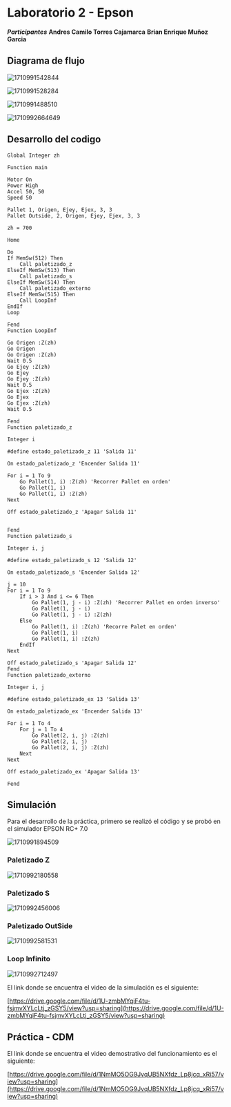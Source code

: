 # Laboratorio 2 - Epson

***Participantes***
__Andres Camilo Torres Cajamarca__
__Brian Enrique Muñoz Garcia__

## Diagrama de flujo

![1710991542844](image/README/1710991542844.png)

![1710991528284](image/README/1710991528284.png)

![1710991488510](image/README/1710991488510.png)

![1710992664649](image/README/1710992664649.png)

## Desarrollo del codigo

```
Global Integer zh

Function main

Motor On
Power High
Accel 50, 50
Speed 50

Pallet 1, Origen, Ejey, Ejex, 3, 3
Pallet Outside, 2, Origen, Ejey, Ejex, 3, 3

zh = 700

Home

Do
If MemSw(512) Then
	Call paletizado_z
ElseIf MemSw(513) Then
	Call paletizado_s
ElseIf MemSw(514) Then
	Call paletizado_externo
ElseIf MemSw(515) Then
	Call LoopInf
EndIf
Loop

Fend
Function LoopInf

Go Origen :Z(zh)
Go Origen
Go Origen :Z(zh)
Wait 0.5
Go Ejey :Z(zh)
Go Ejey
Go Ejey :Z(zh)
Wait 0.5
Go Ejex :Z(zh)
Go Ejex
Go Ejex :Z(zh)
Wait 0.5

Fend
Function paletizado_z

Integer i

#define estado_paletizado_z 11 'Salida 11'

On estado_paletizado_z 'Encender Salida 11'

For i = 1 To 9
	Go Pallet(1, i) :Z(zh) 'Recorrer Pallet en orden'
	Go Pallet(1, i)
	Go Pallet(1, i) :Z(zh)
Next

Off estado_paletizado_z 'Apagar Salida 11'


Fend
Function paletizado_s

Integer i, j

#define estado_paletizado_s 12 'Salida 12'

On estado_paletizado_s 'Encender Salida 12'

j = 10
For i = 1 To 9
	If i > 3 And i <= 6 Then
		Go Pallet(1, j - i) :Z(zh) 'Recorrer Pallet en orden inverso'
		Go Pallet(1, j - i)
		Go Pallet(1, j - i) :Z(zh)
	Else
		Go Pallet(1, i) :Z(zh) 'Recorre Palet en orden'
		Go Pallet(1, i)
		Go Pallet(1, i) :Z(zh)
	EndIf
Next

Off estado_paletizado_s 'Apagar Salida 12'
Fend
Function paletizado_externo

Integer i, j

#define estado_paletizado_ex 13 'Salida 13'

On estado_paletizado_ex 'Encender Salida 13'

For i = 1 To 4
	For j = 1 To 4
		Go Pallet(2, i, j) :Z(zh)
		Go Pallet(2, i, j)
		Go Pallet(2, i, j) :Z(zh)
	Next
Next

Off estado_paletizado_ex 'Apagar Salida 13'

Fend

```

## Simulación

Para el desarrollo de la práctica, primero se realizó el código y se probó en el simulador EPSON RC+ 7.0

![1710991894509](image/README/1710991894509.png)

### Paletizado Z

![1710992180558](image/README/1710992180558.png)

### Paletizado S

![1710992456006](image/README/1710992456006.png)

### Paletizado OutSide

![1710992581531](image/README/1710992581531.png)

### Loop Infinito

![1710992712497](image/README/1710992712497.png)

El link donde se encuentra el video de la simulación es el siguiente:

[https://drive.google.com/file/d/1U-zmbMYqiF4tu-fsjmvXYLcLtj_zGSY5/view?usp=sharing](https://drive.google.com/file/d/1U-zmbMYqiF4tu-fsjmvXYLcLtj_zGSY5/view?usp=sharing)

## Práctica - CDM

El link donde se encuentra el video demostrativo del funcionamiento es el siguiente:

[https://drive.google.com/file/d/1NmMO5OG9JvqUB5NXfdz_Lp8jcq_xRi57/view?usp=sharing](https://drive.google.com/file/d/1NmMO5OG9JvqUB5NXfdz_Lp8jcq_xRi57/view?usp=sharing)
